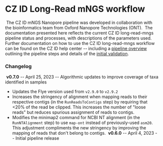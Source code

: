 # CZ ID Long-Read mNGS workflow
​
The CZ ID mNGS Nanopore pipeline was developed in collaboration with the bioinformatics team from Oxford Nanopore Technologies (ONT). 
​
The documentation presented here reflects the current CZ ID long-read-mngs pipeline status and processes, with descriptions of the parameters used. 
​
Further documentation on how to use the CZ ID long-read-mngs workflow can be found on the CZ ID help center -- including a [pipeline overview](https://chanzuckerberg.zendesk.com/hc/en-us/articles/13756558532884-CZ-ID-Pipeline-Overview) outlining the pipeline steps and details of the [initial validation](https://chanzuckerberg.zendesk.com/hc/en-us/articles/13895641006100-mNGS-Nanopore-Initial-Pipeline-Validation).
​
### Changelog
​
**v0.7.0** -- April 25, 2023 -- Algorithmic updates to improve coverage of taxa identified in samples
​
 - Updates the Flye version used from `v2.9.0` to `v2.9.2`
 - Increases the stringency of alignment when mapping reads to their respective contigs (in the `RunReadsToContigs` step) by requiring that <20% of the read be clipped. This increases the number of "loose reads" but reduces spurious assignment of reads to contigs.
 - Modifies the minimap2 command for NCBI NT alignment (in the `RunNTAlignment` step) to use `map-ont` instead of previously-used `asm20`. This adjustment compliments the new stringency by improving the mapping of reads that don't belong to contigs.
​
**v0.6.0** -- April 4, 2023 -- Initial pipeline release
